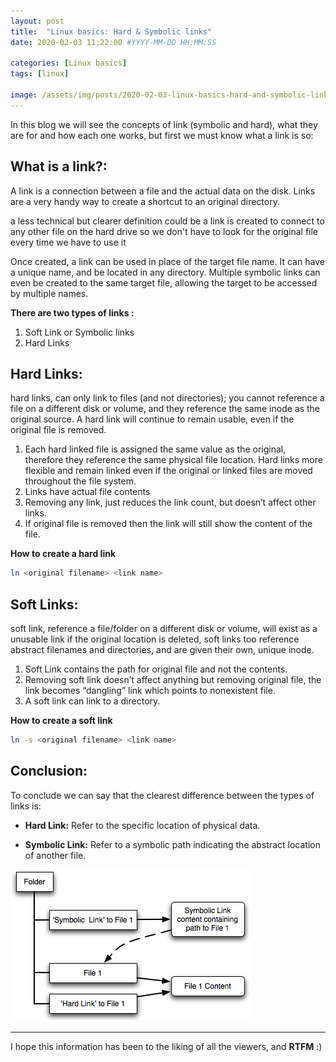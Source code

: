 ```yaml
---
layout: post    
title:  "Linux basics: Hard & Symbolic links"
date: 2020-02-03 11:22:00 #YYYY-MM-DD HH:MM:SS

categories: [Linux basics]
tags: [linux]

image: /assets/img/posts/2020-02-03-linux-basics-hard-and-symbolic-links/banner.jpg
---
```


In this blog we will see the concepts of link (symbolic and hard), what they are for and how each one works, but first we must know what a link is so:

## **What is a link?:**

A link is a connection between a file and the actual data on the disk. Links are a very handy way to create a shortcut to an original directory.

a less technical but clearer definition could be a link is created to connect to any other file on the hard drive so we don't have to look for the original file every time we have to use it

Once created, a link can be used in place of the target file name. It can have a unique name, and be located in any directory. Multiple symbolic links can even be created to the same target file, allowing the target to be accessed by multiple names.

**There are two types of links :**

1. Soft Link or Symbolic links
2. Hard Links

## **Hard Links:**

hard links, can only link to files (and not directories); you cannot reference a file on a different disk or volume, and they reference the same inode as the original source. A hard link will continue to remain usable, even if the original file is removed.

1. Each hard linked file is assigned the same value as the original, therefore they reference the same physical file location. Hard links more flexible and remain linked even if the original or linked files are moved throughout the file system.
2. Links have actual file contents
3. Removing any link, just reduces the link count, but doesn’t affect other links.
4. If original file is removed then the link will still show the content of the file.

**How to create a hard link**
```bash
ln <original filename> <link name>
```

## **Soft Links:**

soft link, reference a file/folder on a different disk or volume, will exist as a unusable link if the original location is deleted, soft links too reference abstract filenames and directories, and are given their own, unique inode.

1. Soft Link contains the path for original file and not the contents.
2. Removing soft link doesn’t affect anything but removing original file, the link becomes “dangling” link which points to nonexistent file.
3. A soft link can link to a directory.

**How to create a soft link**
```bash
ln -s <original filename> <link name>
```

## **Conclusion:**

To conclude we can say that the clearest difference between the types of links is:

- **Hard Link:** Refer to the specific location of physical data.

- **Symbolic Link:** Refer to a symbolic path indicating the abstract location of another file.

![example1](/assets/img/posts/2020-02-03-linux-basics-hard-and-symbolic-links/example1.png)

---
I hope this information has been to the liking of all the viewers, and **RTFM** :)